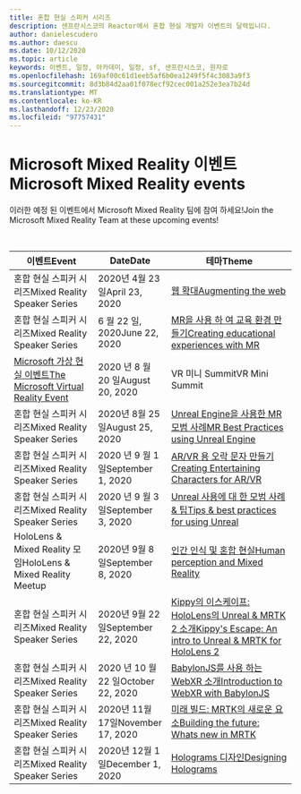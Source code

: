 ```yaml
---
title: 혼합 현실 스피커 시리즈
description: 샌프란시스코의 Reactor에서 혼합 현실 개발자 이벤트의 달력입니다.
author: danielescudero
ms.author: daescu
ms.date: 10/12/2020
ms.topic: article
keywords: 이벤트, 일정, 아카데미, 일정, sf, 샌프란시스코, 원자로
ms.openlocfilehash: 169af00c61d1eeb5af6b0ea1249f5f4c3083a9f3
ms.sourcegitcommit: 8d3b84d2aa01f078ecf92cec001a252e3ea7b24d
ms.translationtype: MT
ms.contentlocale: ko-KR
ms.lasthandoff: 12/23/2020
ms.locfileid: "97757431"
---
```

# <a name="microsoft-mixed-reality-events"></a><span data-ttu-id="b5642-104">Microsoft Mixed Reality 이벤트</span><span class="sxs-lookup"><span data-stu-id="b5642-104">Microsoft Mixed Reality events</span></span>

<span data-ttu-id="b5642-105">이러한 예정 된 이벤트에서 Microsoft Mixed Reality 팀에 참여 하세요!</span><span class="sxs-lookup"><span data-stu-id="b5642-105">Join the Microsoft Mixed Reality Team at these upcoming events!</span></span>

<br>

|<span data-ttu-id="b5642-106">이벤트</span><span class="sxs-lookup"><span data-stu-id="b5642-106">Event</span></span>|<span data-ttu-id="b5642-107">Date</span><span class="sxs-lookup"><span data-stu-id="b5642-107">Date</span></span>|<span data-ttu-id="b5642-108">테마</span><span class="sxs-lookup"><span data-stu-id="b5642-108">Theme</span></span>|
|-------------|-------------|-----|
| <span data-ttu-id="b5642-109">혼합 현실 스피커 시리즈</span><span class="sxs-lookup"><span data-stu-id="b5642-109">Mixed Reality Speaker Series</span></span>|<span data-ttu-id="b5642-110">2020년 4월 23일</span><span class="sxs-lookup"><span data-stu-id="b5642-110">April 23, 2020</span></span>|[<span data-ttu-id="b5642-111">웹 확대</span><span class="sxs-lookup"><span data-stu-id="b5642-111">Augmenting the web</span></span>](https://channel9.msdn.com/Shows/Docs-Mixed-Reality/Augmenting-WebXR-Standards)|
| <span data-ttu-id="b5642-112">혼합 현실 스피커 시리즈</span><span class="sxs-lookup"><span data-stu-id="b5642-112">Mixed Reality Speaker Series</span></span>|<span data-ttu-id="b5642-113">6 월 22 일, 2020</span><span class="sxs-lookup"><span data-stu-id="b5642-113">June 22, 2020</span></span>|[<span data-ttu-id="b5642-114">MR을 사용 하 여 교육 환경 만들기</span><span class="sxs-lookup"><span data-stu-id="b5642-114">Creating educational experiences with MR</span></span>](https://channel9.msdn.com/Shows/Docs-Mixed-Reality/Educational-Experiences-in-MR)|
| [<span data-ttu-id="b5642-115">Microsoft 가상 현실 이벤트</span><span class="sxs-lookup"><span data-stu-id="b5642-115">The Microsoft Virtual Reality Event</span></span>](https://www.meetup.com/hololens-mr/events/272364822/)|<span data-ttu-id="b5642-116">2020 년 8 월 20 일</span><span class="sxs-lookup"><span data-stu-id="b5642-116">August 20, 2020</span></span>|<span data-ttu-id="b5642-117">VR 미니 Summit</span><span class="sxs-lookup"><span data-stu-id="b5642-117">VR Mini Summit</span></span>|
| <span data-ttu-id="b5642-118">혼합 현실 스피커 시리즈</span><span class="sxs-lookup"><span data-stu-id="b5642-118">Mixed Reality Speaker Series</span></span>|<span data-ttu-id="b5642-119">2020년 8월 25일</span><span class="sxs-lookup"><span data-stu-id="b5642-119">August 25, 2020</span></span>|[<span data-ttu-id="b5642-120">Unreal Engine을 사용한 MR 모범 사례</span><span class="sxs-lookup"><span data-stu-id="b5642-120">MR Best Practices using Unreal Engine</span></span>](https://channel9.msdn.com/Shows/Docs-Mixed-Reality/Tips-and-Best-Practices-for-using-UE4-in-MR)|
| <span data-ttu-id="b5642-121">혼합 현실 스피커 시리즈</span><span class="sxs-lookup"><span data-stu-id="b5642-121">Mixed Reality Speaker Series</span></span>|<span data-ttu-id="b5642-122">2020 년 9 월 1 일</span><span class="sxs-lookup"><span data-stu-id="b5642-122">September 1, 2020</span></span>|[<span data-ttu-id="b5642-123">AR/VR 용 오락 문자 만들기</span><span class="sxs-lookup"><span data-stu-id="b5642-123">Creating Entertaining Characters for AR/VR</span></span>](https://channel9.msdn.com/Shows/Docs-Mixed-Reality/Creating-Entertaining-Characters-for-Mixed-Reality)|
| <span data-ttu-id="b5642-124">혼합 현실 스피커 시리즈</span><span class="sxs-lookup"><span data-stu-id="b5642-124">Mixed Reality Speaker Series</span></span>|<span data-ttu-id="b5642-125">2020 년 9 월 3 일</span><span class="sxs-lookup"><span data-stu-id="b5642-125">September 3, 2020</span></span>|[<span data-ttu-id="b5642-126">Unreal 사용에 대 한 모범 사례 & 팁</span><span class="sxs-lookup"><span data-stu-id="b5642-126">Tips & best practices for using Unreal</span></span>](https://channel9.msdn.com/Shows/Docs-Mixed-Reality/Tips-and-Best-Practices-for-using-UE4-in-MR)|
| <span data-ttu-id="b5642-127">HoloLens & Mixed Reality 모임</span><span class="sxs-lookup"><span data-stu-id="b5642-127">HoloLens & Mixed Reality Meetup</span></span>|<span data-ttu-id="b5642-128">2020년 9월 8일</span><span class="sxs-lookup"><span data-stu-id="b5642-128">September 8, 2020</span></span>|[<span data-ttu-id="b5642-129">인간 인식 및 혼합 현실</span><span class="sxs-lookup"><span data-stu-id="b5642-129">Human perception and Mixed Reality</span></span>](https://channel9.msdn.com/Shows/Docs-Mixed-Reality/Human-Perception-and-Mixed-Reality)|
| <span data-ttu-id="b5642-130">혼합 현실 스피커 시리즈</span><span class="sxs-lookup"><span data-stu-id="b5642-130">Mixed Reality Speaker Series</span></span>|<span data-ttu-id="b5642-131">2020년 9월 22일</span><span class="sxs-lookup"><span data-stu-id="b5642-131">September 22, 2020</span></span>|[<span data-ttu-id="b5642-132">Kippy의 이스케이프: HoloLens의 Unreal & MRTK 2 소개</span><span class="sxs-lookup"><span data-stu-id="b5642-132">Kippy's Escape: An intro to Unreal & MRTK for HoloLens 2</span></span>]()|
| <span data-ttu-id="b5642-133">혼합 현실 스피커 시리즈</span><span class="sxs-lookup"><span data-stu-id="b5642-133">Mixed Reality Speaker Series</span></span>|<span data-ttu-id="b5642-134">2020 년 10 월 22 일</span><span class="sxs-lookup"><span data-stu-id="b5642-134">October 22, 2020</span></span>|[<span data-ttu-id="b5642-135">BabylonJS를 사용 하는 WebXR 소개</span><span class="sxs-lookup"><span data-stu-id="b5642-135">Introduction to WebXR with BabylonJS</span></span>](https://channel9.msdn.com/Shows/Docs-Mixed-Reality/Adding-Augmented-Reality-to-your-Typescript-Project)|
| <span data-ttu-id="b5642-136">혼합 현실 스피커 시리즈</span><span class="sxs-lookup"><span data-stu-id="b5642-136">Mixed Reality Speaker Series</span></span>|<span data-ttu-id="b5642-137">2020년 11월 17일</span><span class="sxs-lookup"><span data-stu-id="b5642-137">November 17, 2020</span></span>|[<span data-ttu-id="b5642-138">미래 빌드: MRTK의 새로운 요소</span><span class="sxs-lookup"><span data-stu-id="b5642-138">Building the future: Whats new in MRTK</span></span>](https://channel9.msdn.com/Shows/Docs-Mixed-Reality/Building-the-Future-Whats-New-in-the-Mixed-Reality-Toolkit)|
| <span data-ttu-id="b5642-139">혼합 현실 스피커 시리즈</span><span class="sxs-lookup"><span data-stu-id="b5642-139">Mixed Reality Speaker Series</span></span>|<span data-ttu-id="b5642-140">2020년 12월 1일</span><span class="sxs-lookup"><span data-stu-id="b5642-140">December 1, 2020</span></span>|[<span data-ttu-id="b5642-141">Holograms 디자인</span><span class="sxs-lookup"><span data-stu-id="b5642-141">Designing Holograms</span></span>]()|


